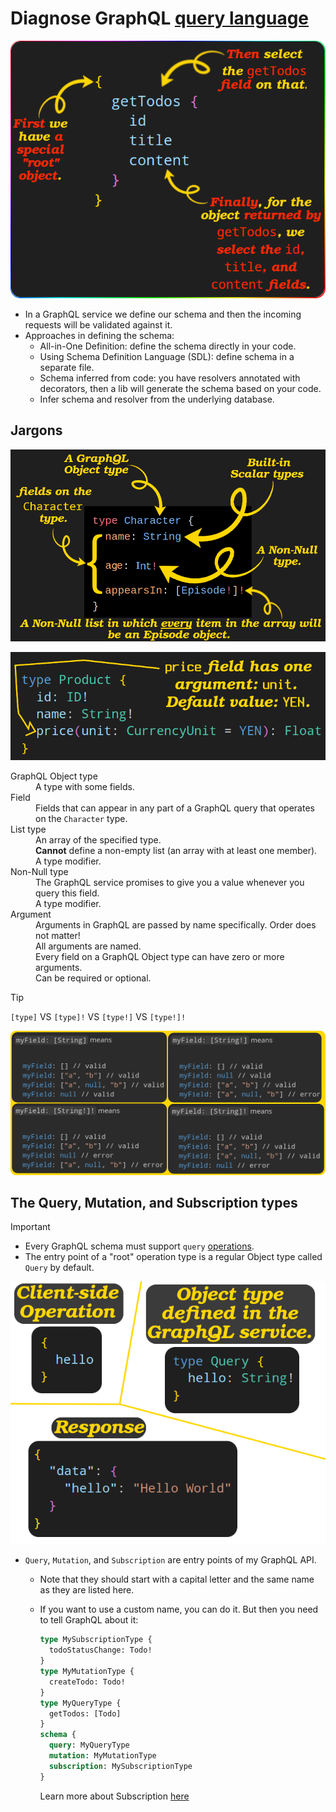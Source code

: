 # Diagnose GraphQL [query language](./glossary.md#queryLanguageDefinition)

![Breaking down a query](./assets/breakdown-a-query.png)

- In a GraphQL service we define our schema and then the incoming requests will be validated against it.
- Approaches in defining the schema:
  - All-in-One Definition: define the schema directly in your code.
  - Using Schema Definition Language (SDL): define schema in a separate file.
  - Schema inferred from code: you have resolvers annotated with decorators, then a lib will generate the schema based on your code.
  - Infer schema and resolver from the underlying database.

## Jargons

![Breakdown a schema type](./assets/schema-breakdown-on-character.png)

![Arguments and default value](./assets/arguments-with-default-value.png)

<dl>
  <dt id="GraphQLObjectTypeJargon">GraphQL Object type</dt>
  <dd>A type with some fields.</dd>
  <dt id="FieldJargon">Field</dt>
  <dd>
    Fields that can appear in any part of a GraphQL query that operates on the
    <code>Character</code>
    type.
  </dd>
  <dt id="ListTypeJargon">List type</dt>
  <dd>An array of the specified type.</dd>
  <dd><b>Cannot</b> define a non-empty list (an array with at least one member).</dd>
  <dd>A type modifier.</dd>
  <dt id="NonNullTypeJargon">Non-Null type</dt>
  <dd>The GraphQL service promises to give you a value whenever you query this field.</dd>
  <dd>A type modifier.</dd>
  <dt id="ArgumentJargon">Argument</dt>
  <dd>Arguments in GraphQL are passed by name specifically. Order does not matter!</dd>
  <dd>All arguments are named.</dd>
  <dd>Every field on a GraphQL Object type can have zero or more arguments.</dd>
  <dd>Can be required or optional.</dd>
</dl>

> [!TIP]
>
> `[type]` VS `[type]!` VS `[type!]` VS `[type!]!`
>
> ![Non-Null and list](./assets/list-of-string-different-non-null.png)

## The Query, Mutation, and Subscription types

> [!IMPORTANT]
>
> - Every GraphQL schema must support `query` [operations](./glossary.md#graphqlOperationDefinition).
> - The entry point of a "root" operation type is a regular Object type called `Query` by default.
>
> ![Mandatory Query object type in GraphQL](./assets/mandatory-query-object-type.png)

- `Query`, `Mutation`, and `Subscription` are entry points of my GraphQL API.

  - Note that they should start with a capital letter and the same name as they are listed here.
  - If you want to use a custom name, you can do it. But then you need to tell GraphQL about it:

    ```graphql
    type MySubscriptionType {
      todoStatusChange: Todo!
    }
    type MyMutationType {
      createTodo: Todo!
    }
    type MyQueryType {
      getTodos: [Todo]
    }
    schema {
      query: MyQueryType
      mutation: MyMutationType
      subscription: MySubscriptionType
    }
    ```

    Learn more about Subscription [here](./subscription.md)
